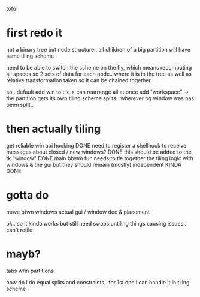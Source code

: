 tofo

# first redo it
not a binary tree but node structure.. all children of a big partition will have same tiling scheme

need to be able to switch the scheme on the fly, which means recomputing all spaces
so 2 sets of data for each node.. where it is in the tree as well as relative transformation taken so it can be chained together

so.. default add win to tile > can rearrange all at once
add "workspace" -> the partition gets its own tiling scheme
splits.. wherever og window was has been split..

# then actually tiling

get reliable win api hooking DONE
need to register a shellhook to receive messages about closed / new windows? DONE
this should be added to the tk "window" DONE
main bbwm fun needs to tie together the tiling logic with windows & the gui but they should remain (mostly) independent KINDA DONE

# gotta do
move btwn windows
actual gui / window dec & placement

ok.. so it kinda works but 
still need swaps
untiling things causing issues.. can't retile


# mayb?
tabs w/in partitions

how do i do equal splits and constraints.. 
for 1st one i can handle it in tiling scheme
